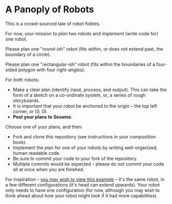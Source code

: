 # A Panoply of Robots

This is a crowd-sourced tale of robot foibles.

For now, your mission to *plan* two robots and *implement* (write code for) one robot.

Please plan one "round-ish" robot (fits within, or does not extend past, the boundary of a circle).

Please plan one "rectangular-ish" robot (fits within the boundaries of a four-sided polygon with four right-angles).

For both robots:

* Make a clear plan (identify input, process, and output).  This can take the form of a sketch on a co-ordinate system, or, a series of rough storyboards.
* It is important that your robot be anchored to the origin – the top left corner, or (0, 0).
* **Post your plans to Sesame.**

Choose one of your plans, and then:

* Fork and clone this repository (see instructions in your composition book).
* Implement the plan for one of your robots by writing well-organized, human readable code.
* Be sure to commit your code to your fork of the repository.
* Multiple commits would be expected – please do not commit your code all at once when you are finished.

For inspiration – [you may wish to view this example](http://russellgordon.ca/rsgc/ics/2o/2016/spring/robots.png) – it's the same robot, in a few different configurations (it's head can extend upwards).  Your robot only needs to have one configuration (for now, although you may wish to think ahead about how your robot might look if it had more capabilities).
